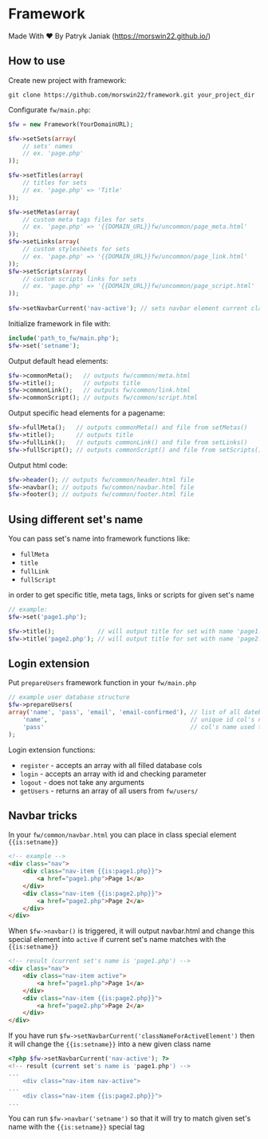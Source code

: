 # Framework
Made With ♥ By Patryk Janiak (https://morswin22.github.io/)

## How to use
Create new project with framework:

    git clone https://github.com/morswin22/framework.git your_project_dir

Configurate `fw/main.php`:

```php
$fw = new Framework(YourDomainURL);

$fw->setSets(array(
    // sets' names
    // ex. 'page.php'
));

$fw->setTitles(array(
    // titles for sets
    // ex. 'page.php' => 'Title'
));

$fw->setMetas(array(
    // custom meta tags files for sets
    // ex. 'page.php' => '{{DOMAIN_URL}}fw/uncommon/page_meta.html'
));
$fw->setLinks(array(
    // custom stylesheets for sets
    // ex. 'page.php' => '{{DOMAIN_URL}}fw/uncommon/page_link.html'
));
$fw->setScripts(array(
    // custom scripts links for sets
    // ex. 'page.php' => '{{DOMAIN_URL}}fw/uncommon/page_script.html'
));
     
$fw->setNavbarCurrent('nav-active'); // sets navbar element current class name, default: active
```

Initialize framework in file with:

```php
include('path_to_fw/main.php'); 
$fw->set('setname');
```

Output default head elements: 
 
```php
$fw->commonMeta();   // outputs fw/common/meta.html
$fw->title();        // outputs title
$fw->commonLink();   // outputs fw/common/link.html
$fw->commonScript(); // outputs fw/common/script.html
```

Output specific head elements for a pagename:
 
```php
$fw->fullMeta();   // outputs commonMeta() and file from setMetas()
$fw->title();      // outputs title
$fw->fullLink();   // outputs commonLink() and file from setLinks()
$fw->fullScript(); // outputs commonScript() and file from setScripts()
```

Output html code:

```php
$fw->header(); // outputs fw/common/header.html file
$fw->navbar(); // outputs fw/common/navbar.html file
$fw->footer(); // outputs fw/common/footer.html file
```

## Using different set's name
You can pass set's name into framework functions like: 

* `fullMeta`
* `title`
* `fullLink`
* `fullScript`

in order to get specific title, meta tags, links or scripts for given set's name

```php
// example:
$fw->set('page1.php');

$fw->title();            // will output title for set with name 'page1.php'
$fw->title('page2.php'); // will output title for set with name 'page2.php' 
```

## Login extension
Put `prepareUsers` framework function in your `fw/main.php`

```php
// example user database structure
$fw->prepareUsers(
array('name', 'pass', 'email', 'email-confirmed'), // list of all datebase cols' names
    'name',                                        // unique id col's name
    'pass'                                         // col's name used to verifying login
);
```

Login extension functions:
* `register` - accepts an array with all filled database cols
* `login`    - accepts an array with id and checking parameter 
* `logout`   - does not take any arguments
* `getUsers` - returns an array of all users from `fw/users/`

## Navbar tricks
In your `fw/common/navbar.html` you can place in class special element `{{is:setname}}`

```html
<!-- example -->
<div class="nav">
    <div class="nav-item {{is:page1.php}}">
        <a href="page1.php">Page 1</a>
    </div>
    <div class="nav-item {{is:page2.php}}">
        <a href="page2.php">Page 2</a>
    </div>
</div>
```

When `$fw->navbar()` is triggered, it will output navbar.html and change this special element into `active` if current set's name matches with the `{{is:setname}}`

```html
<!-- result (current set's name is 'page1.php') -->
<div class="nav">
    <div class="nav-item active">
        <a href="page1.php">Page 1</a>
    </div>
    <div class="nav-item {{is:page2.php}}">
        <a href="page2.php">Page 2</a>
    </div>
</div>
```

If you have run `$fw->setNavbarCurrent('classNameForActiveElement')` then it will change the `{{is:setname}}` into a new given class name

```php
<?php $fw->setNavbarCurrent('nav-active'); ?>
<!-- result (current set's name is 'page1.php') -->
...
    <div class="nav-item nav-active">
...
    <div class="nav-item {{is:page2.php}}">
...
```

You can run `$fw->navbar('setname')` so that it will try to match given set's name with the `{{is:setname}}` special tag
